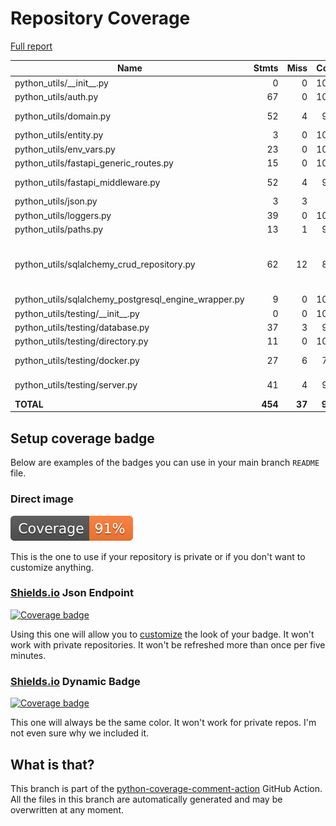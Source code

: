 # Repository Coverage

[Full report](https://htmlpreview.github.io/?https://github.com/gueriboutmathieu/python_utils/blob/python-coverage-comment-action-data/htmlcov/index.html)

| Name                                                     |    Stmts |     Miss |   Cover |   Missing |
|--------------------------------------------------------- | -------: | -------: | ------: | --------: |
| python\_utils/\_\_init\_\_.py                            |        0 |        0 |    100% |           |
| python\_utils/auth.py                                    |       67 |        0 |    100% |           |
| python\_utils/domain.py                                  |       52 |        4 |     92% |   101-114 |
| python\_utils/entity.py                                  |        3 |        0 |    100% |           |
| python\_utils/env\_vars.py                               |       23 |        0 |    100% |           |
| python\_utils/fastapi\_generic\_routes.py                |       15 |        0 |    100% |           |
| python\_utils/fastapi\_middleware.py                     |       52 |        4 |     92% |34, 92, 97-98 |
| python\_utils/json.py                                    |        3 |        3 |      0% |      1-13 |
| python\_utils/loggers.py                                 |       39 |        0 |    100% |           |
| python\_utils/paths.py                                   |       13 |        1 |     92% |        16 |
| python\_utils/sqlalchemy\_crud\_repository.py            |       62 |       12 |     81% |48-59, 104-115, 121-132 |
| python\_utils/sqlalchemy\_postgresql\_engine\_wrapper.py |        9 |        0 |    100% |           |
| python\_utils/testing/\_\_init\_\_.py                    |        0 |        0 |    100% |           |
| python\_utils/testing/database.py                        |       37 |        3 |     92% |     40-42 |
| python\_utils/testing/directory.py                       |       11 |        0 |    100% |           |
| python\_utils/testing/docker.py                          |       27 |        6 |     78% |18-20, 32-34 |
| python\_utils/testing/server.py                          |       41 |        4 |     90% | 52-54, 65 |
|                                                **TOTAL** |  **454** |   **37** | **92%** |           |


## Setup coverage badge

Below are examples of the badges you can use in your main branch `README` file.

### Direct image

[![Coverage badge](https://raw.githubusercontent.com/gueriboutmathieu/python_utils/python-coverage-comment-action-data/badge.svg)](https://htmlpreview.github.io/?https://github.com/gueriboutmathieu/python_utils/blob/python-coverage-comment-action-data/htmlcov/index.html)

This is the one to use if your repository is private or if you don't want to customize anything.

### [Shields.io](https://shields.io) Json Endpoint

[![Coverage badge](https://img.shields.io/endpoint?url=https://raw.githubusercontent.com/gueriboutmathieu/python_utils/python-coverage-comment-action-data/endpoint.json)](https://htmlpreview.github.io/?https://github.com/gueriboutmathieu/python_utils/blob/python-coverage-comment-action-data/htmlcov/index.html)

Using this one will allow you to [customize](https://shields.io/endpoint) the look of your badge.
It won't work with private repositories. It won't be refreshed more than once per five minutes.

### [Shields.io](https://shields.io) Dynamic Badge

[![Coverage badge](https://img.shields.io/badge/dynamic/json?color=brightgreen&label=coverage&query=%24.message&url=https%3A%2F%2Fraw.githubusercontent.com%2Fgueriboutmathieu%2Fpython_utils%2Fpython-coverage-comment-action-data%2Fendpoint.json)](https://htmlpreview.github.io/?https://github.com/gueriboutmathieu/python_utils/blob/python-coverage-comment-action-data/htmlcov/index.html)

This one will always be the same color. It won't work for private repos. I'm not even sure why we included it.

## What is that?

This branch is part of the
[python-coverage-comment-action](https://github.com/marketplace/actions/python-coverage-comment)
GitHub Action. All the files in this branch are automatically generated and may be
overwritten at any moment.